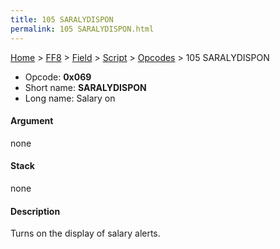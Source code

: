 ```yaml
---
title: 105 SARALYDISPON
permalink: 105 SARALYDISPON.html
---
```


[Home](../../../../Main%20Page.md) > [FF8](../../../../FF8.md) > [Field](../../../Field.md) > [Script](../../Script.md) > [Opcodes](../Opcodes.md) > 105 SARALYDISPON

-   Opcode: **0x069**
-   Short name: **SARALYDISPON**
-   Long name: Salary on

#### Argument

none

#### Stack

none

#### Description

Turns on the display of salary alerts.
